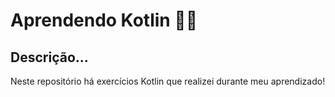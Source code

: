 # Aprendendo Kotlin 👩‍💻

## Descrição...
Neste repositório há exercícios Kotlin que realizei durante meu aprendizado!  

